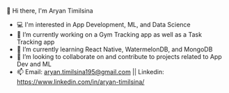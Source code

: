  👋 Hi there, I'm Aryan Timilsina
- 💻 I'm interested in App Development, ML, and Data Science
- 🔭 I’m currently working on a Gym Tracking app as well as a Task Tracking app
- 🌱 I’m currently learning React Native, WatermelonDB, and MongoDB
- 👯 I’m looking to collaborate on and contribute to projects related to App Dev and ML
- 📫 Email: aryan.timilsina195@gmail.com || Linkedin: https://www.linkedin.com/in/aryan-timilsina/
<!--
**MTGrimm/MTGrimm** is a ✨ _special_ ✨ repository because its `README.md` (this file) appears on your GitHub profile.

Here are some ideas to get you started:




- 🤔 I’m looking for help with ...
- 💬 Ask me about ...

- 😄 Pronouns: ...
- ⚡ Fun fact: ...
-->
 
